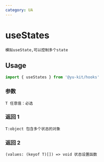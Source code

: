 ```yaml
---
category: UA
---
```


# useStates

    模拟useState,可以控制多个state

## Usage

```ts
import { useStates } from '@yu-kit/hooks'
```

### 参数

```
T 任意值：必选
```

### 返回 1

```
T:object 包含多个状态的对象
```

### 返回 2

```
(values: (keyof T)[]) => void 状态设置函数
```
